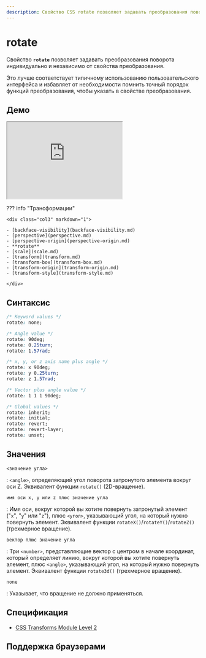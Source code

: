```yaml
---
description: Свойство CSS rotate позволяет задавать преобразования поворота индивидуально и независимо от свойства преобразования
---
```


# rotate

Свойство **`rotate`** позволяет задавать преобразования поворота индивидуально и независимо от свойства преобразования.

Это лучше соответствует типичному использованию пользовательского интерфейса и избавляет от необходимости помнить точный порядок функций преобразования, чтобы указать в свойстве преобразования.

## Демо

<iframe class="interactive is-default-height" height="200" src="https://interactive-examples.mdn.mozilla.net/pages/css/rotate.html" title="MDN Web Docs Interactive Example" loading="lazy" data-readystate="complete"></iframe>

??? info "Трансформации"

    <div class="col3" markdown="1">

    - [backface-visibility](backface-visibility.md)
    - [perspective](perspective.md)
    - [perspective-origin](perspective-origin.md)
    - **rotate**
    - [scale](scale.md)
    - [transform](transform.md)
    - [transform-box](transform-box.md)
    - [transform-origin](transform-origin.md)
    - [transform-style](transform-style.md)

    </div>

## Синтаксис

```css
/* Keyword values */
rotate: none;

/* Angle value */
rotate: 90deg;
rotate: 0.25turn;
rotate: 1.57rad;

/* x, y, or z axis name plus angle */
rotate: x 90deg;
rotate: y 0.25turn;
rotate: z 1.57rad;

/* Vector plus angle value */
rotate: 1 1 1 90deg;

/* Global values */
rotate: inherit;
rotate: initial;
rotate: revert;
rotate: revert-layer;
rotate: unset;
```

## Значения

`<значение угла>`

: `<angle>`, определяющий угол поворота затронутого элемента вокруг оси Z. Эквивалент функции `rotate()` (2D-вращение).

`имя оси x, y или z плюс значение угла`

: Имя оси, вокруг которой вы хотите повернуть затронутый элемент ("`x`", "`y`" или "`z`"), плюс `<угол>`, указывающий угол, на который нужно повернуть элемент. Эквивалент функции `rotateX()`/`rotateY()`/`rotateZ()` (трехмерное вращение).

`вектор плюс значение угла`

: Три `<number>`, представляющие вектор с центром в начале координат, который определяет линию, вокруг которой вы хотите повернуть элемент, плюс `<angle>`, указывающий угол, на который нужно повернуть элемент. Эквивалент функции `rotate3d()` (трехмерное вращение).

`none`

: Указывает, что вращение не должно применяться.

## Спецификация

-   [CSS Transforms Module Level 2](https://w3c.github.io/csswg-drafts/css-transforms-2/#individual-transforms)

## Поддержка браузерами

<p class="ciu_embed" data-feature="mdn-css__properties__rotate" data-periods="future_1,current,past_1,past_2" data-accessible-colours="false"></p>
